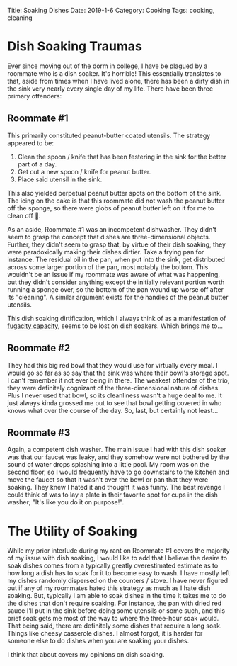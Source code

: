 Title: Soaking Dishes
Date: 2019-1-6
Category: Cooking
Tags: cooking, cleaning

# Dish Soaking Traumas

Ever since moving out of the dorm in college, I have be plagued by a roommate who is a dish soaker. It's horrible! This essentially translates to that, aside from times when I have lived alone, there has been a dirty dish in the sink very nearly every single day of my life. There have been three primary offenders:

## Roommate \#1

This primarily constituted peanut-butter coated utensils. The strategy appeared to be:

  1. Clean the spoon / knife that has been festering in the sink for the better part of a day.
  2. Get out a new spoon / knife for peanut butter.
  3. Place said utensil in the sink.

This also yielded perpetual peanut butter spots on the bottom of the sink. The icing on the cake is that this roommate did not wash the peanut butter off the sponge, so there were globs of peanut butter left on it for me to clean off 🤢.

As an aside, Roommate \#1 was an incompetent dishwasher. They didn't seem to grasp the concept that dishes are three-dimensional objects. Further, they didn't seem to grasp that, by virtue of their dish soaking, they were paradoxically making their dishes dirtier. Take a frying pan for instance. The residual oil in the pan, when put into the sink, get distributed across some larger portion of the pan, most notably the bottom. This wouldn't be an issue if my roommate was aware of what was happening, but they didn't consider anything except the initially relevant portion worth running a sponge over, so the bottom of the pan wound up worse off after its "cleaning". A similar argument exists for the handles of the peanut butter utensils.

This dish soaking dirtification, which I always think of as a manifestation of [fugacity capacity](https://en.wikipedia.org/wiki/Fugacity_capacity), seems to be lost on dish soakers. Which brings me to...

## Roommate \#2

They had this big red bowl that they would use for virtually every meal. I would go so far as so say that the sink was where their bowl's storage spot. I can't remember it not ever being in there. The weakest offender of the trio, they were definitely cognizant of the three-dimensional nature of dishes. Plus I never used that bowl, so its cleanliness wasn't a huge deal to me. It just always kinda grossed me out to see that bowl getting covered in who knows what over the course of the day. So, last, but certainly not least...

## Roommate \#3

Again, a competent dish washer. The main issue I had with this dish soaker was that our faucet was leaky, and they somehow were not bothered by the sound of water drops splashing into a little pool. My room was on the second floor, so I would frequently have to go downstairs to the kitchen and move the faucet so that it wasn't over the bowl or pan that they were soaking. They knew I hated it and thought it was funny. The best revenge I could think of was to lay a plate in their favorite spot for cups in the dish washer; "It's like you do it on purpose!".

# The Utility of Soaking

While my prior interlude during my rant on Roommate \#1 covers the majority of my issue with dish soaking, I would like to add that I believe the desire to soak dishes comes from a typically greatly overestimated estimate as to how long a dish has to soak for it to become easy to wash. I have mostly left my dishes randomly dispersed on the counters / stove. I have never figured out if any of my roommates hated this strategy as much as I hate dish soaking. But, typically I am able to soak dishes in the time it takes me to do the dishes that don't require soaking. For instance, the pan with dried red sauce I'll put in the sink before doing some utensils or some such, and this brief soak gets me most of the way to where the three-hour soak would. That being said, there are definitely some dishes that require a long soak. Things like cheesy casserole dishes. I almost forgot, it is harder for someone else to do dishes when you are soaking your dishes.

I think that about covers my opinions on dish soaking.
